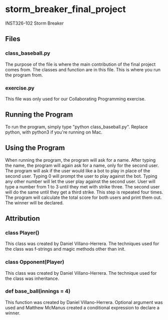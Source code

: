 # storm_breaker_final_project
INST326-102 Storm Breaker

## Files

### class_baseball.py
The purpose of the file is where the main contribution of the final project 
comes from. The classes and function are in this file. This is where you run
the program from. 

### exercise.py 
This file was only used for our Collaborating Programming exercise. 

## Running the Program 

To run the program, simply type "python class_baseball.py". Replace python, with
python3 if you're running on Mac. 

## Using the Program 
When running the program, the program will ask for a name. After typing the 
name, the program will again ask for a name, only for the second user.
The program will ask if the user would like a bot to play in place of 
the second user. Typing 0 will prompt the user to play against the bot. 
Typing any other number will let the user play against the second user. 
User will type a number from 1 to 3 until they met with strike three. The 
second user will do the same until they get a third strike. This step is
repeated four times. The program will calculate the total score for both users 
and print them out. The winner will be declared. 

## Attribution 

### class Player()
This class was created by Daniel Villano-Herrera. The techniques used for the 
class was f-strings and magic methods other than init. 

### class Opponent(Player)
This class was created by Daniel Villano-Herrera. The technique used for the 
class was inheritance. 

### def base_ball(innings = 4)
This function was created by Daniel Villano-Herrera. Optional argument was used 
and Matthew McManus created a conditional expression to declare a winner. 